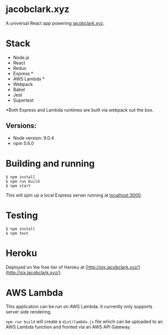 # jacobclark.xyz

A universal React app powering [jacobclark.xyz](https://www.jacobclark.xyz).

# Stack

* Node.js
* React
* Redux
* Express *
* AWS Lambda *
* Webpack
* Babel
* Jest
* Supertest

*Both Express and Lambda runtimes are built via webpack out the box.

## Versions:

* Node version: 9.0.4
* npm 5.6.0

# Building and running

```shell
$ npm install
$ npm run build
$ npm start
```

This will spin up a local Express server running  at [localhost:3000](http://localhost:3000).

# Testing

```shell
$ npm install
$ npm test
```

# Heroku

Deployed on the free tier of Heroku  at [http://six.jacobclark.xyz/](http://six.jacobclark.xyz/).

# AWS Lambda

This application can be run on AWS Lambda. It currently only supports server side rendering.

`npm run build` will create a `dist/lambda.js` file which can be uploaded to an AWS Lambda function and fronted via an AWS API Gateway.